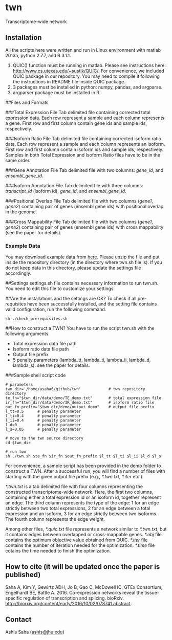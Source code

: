 # twn
Transcriptome-wide network

## Installation

All the scripts here were written and run in Linux environment with matlab 2013a, python 2.7.7, and R 3.1.1.

1. QUIC() function must be running in matlab. Please see instructions here: http://www.cs.utexas.edu/~sustik/QUIC/. For convenience, we included QUIC package in our repository. You may need to compile it following the instructions in README file inside QUIC package.
2. 3 packages must be installed in python: numpy, pandas, and argparse.
3. argparser package must be installed in R.


##Files and Formats

###Total Expression File
Tab delimited file containing corrected total expression data. Each row represent a sample and each column represents a gene. First row and first column contain gene ids and sample ids, respectively.

###Isoform Ratio File
Tab delimited file containing corrected isoform ratio data. Each row represent a sample and each column represents an isoform. First row and first column contain isoform ids and sample ids, respectively. Samples in both Total Expression and Isoform Ratio files have to be in the same order.

###Gene Annotation File
Tab delimited file with two columns: _gene_id_, and _ensembl_gene_id_. 

###Isoform Annotation File
Tab delimited file with three columns: _transcript_id_ (isoform id),  _gene_id_, and _ensembl_gene_id_. 

###Positional Overlap File
Tab delimited file with two columns (_gene1_, _gene2_) containing pair of genes (ensembl gene ids) with positional overlap in the genome.

###Cross Mappability File
Tab delimited file with two columns (_gene1_, _gene2_) containing pair of genes (ensembl gene ids) with cross mappability (see the paper for details).

### Example Data
You may download example data from [here](https://drive.google.com/file/d/0B4XmrKDM9Pe3bmFaMWhqYXdmbjQ/view?usp=sharing). Please unzip the file and put inside the repository directory (in the directory where twn.sh file is). If you do not keep data in this directory, please update the settings file accordingly.

##Settings
settings.sh file contains necessary information to run twn.sh. You need to edit this file to customize your settings.

##Are the installations and the settings are OK?
To check if all pre-requisites have been successfully installed, and the setting file contains valid configuration, run the following command.

```
sh ./check_prerequisites.sh 
```

##How to construct a TWN?
You have to run the script twn.sh with the following arguments.  
  * Total expression data file path
  * Isoform ratio data file path
  * Output file prefix
  * 5 penalty parameters (lambda_tt, lambda_ti, lambda_ii, lambda_d, lambda_s). see the paper for details.

###Sample shell script code
```
# parameters
twn_dir='/home/asaha6/github/twn'            # twn repository directory
te_fn="$twn_dir/data/demo/TE_demo.txt"       # total expression file
ir_fn="$twn_dir/data/demo/IR_demo.txt"       # isoform ratio file
out_fn_prefix="$twn_dir/demo/output_demo"    # output file prefix
l_tt=0.5      # penalty parameter
l_ti=0.4      # penalty parameter
l_ii=0.4      # penalty parameter
l_d=0         # penalty parameter
l_s=0.05      # penalty parameter

# move to the twn source directory 
cd $twn_dir   

# run twn
sh ./twn.sh $te_fn $ir_fn $out_fn_prefix $l_tt $l_ti $l_ii $l_d $l_s  
```

For convenience, a sample script has been provided in the demo folder to construct a TWN. After a successful run, you will find a number of files with starting with the given output file prefix (e.g., _*.twn.txt_, _*.iter_ etc.). 

_*.twn.txt_ is a tab delimited file with four columns representing the constructed transcriptome-wide network. Here, the first two columns, containing either a total expression id or an isoform id, together represent an edge. The third column represents the type of the edge: 1 for an edge strictly between two total expressions, 2 for an edge between a total expression and an isoform, 3 for an edge strictly between two isoforms. The fourth column represents the edge weight.  

Among other files, _*.quic.txt_ file represents a network similar to _*.twn.txt_, but it contains edges between overlapped or cross-mappable genes. _*.obj_ file contains the optimum objective value obtained from QUIC.  _*.iter_ file contains the number of iteration needed for the optimization. _*.time_ file cotains the time needed to finish the optimization.


## How to cite (it will be updated once the paper is published)
Saha A, Kim Y, Gewirtz ADH, Jo B, Gao C, McDowell IC, GTEx Consortium, Engelhardt BE, Battle A. 2016. Co-expression networks reveal the tissue-specific regulation of transcription and splicing. bioRxiv. http://biorxiv.org/content/early/2016/10/02/078741.abstract.

## Contact
Ashis Saha (ashis@jhu.edu)
